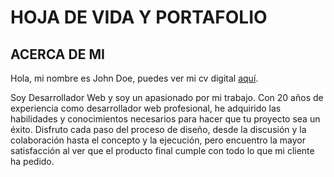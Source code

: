 # HOJA DE VIDA Y PORTAFOLIO

## ACERCA DE MI

Hola, mi nombre es John Doe, puedes ver mi cv digital [aquí](https://disenandowebs.github.io/Disenandowebs/).

Soy Desarrollador Web y soy un apasionado por mi trabajo. Con 20 años de experiencia como desarrollador web profesional, he adquirido las habilidades y conocimientos necesarios para hacer que tu proyecto sea un éxito. Disfruto cada paso del proceso de diseño, desde la discusión y la colaboración hasta el concepto y la ejecución, pero encuentro la mayor satisfacción al ver que el producto final cumple con todo lo que mi cliente ha pedido.

